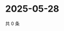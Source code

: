 # 2025-05-28

共 0 条

<!-- BEGIN ZHIHUVIDEO -->
<!-- 最后更新时间 Wed May 28 2025 17:12:43 GMT+0800 (China Standard Time) -->

<!-- END ZHIHUVIDEO -->
